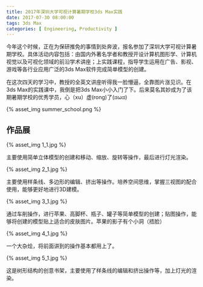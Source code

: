 ```yaml
---
title: 2017年深圳大学可视计算暑期学校3ds Max实践
date: 2017-07-30 08:00:00
tags: 3ds Max
categories: [ Engineering, Productivity ]
---
```


今年这个时候，正在为保研推免的事情到处奔波，报名参加了深圳大学可视计算暑期学校。具体活动内容包括：由国内外著名学者和教授开设计算机图形学、计算机视觉以及可视化领域的前沿学术讲座；上实践课程，指导学生运用在广告、影视、游戏等各行业应用广泛的3ds Max软件完成简单模型的创建。

在这次四天的学习中，教授的全英文讲座听得我一脸懵逼，全靠图片涨见识。在3ds Max的实践课中，我倒是把3ds Max小小入门了下。后来莫名其妙成为了该期暑期学校的优秀学员，心（xu）虚(rong)了(ಡωಡ) 

{% asset_img  summer_school.png %}

<!--more-->

## 作品展

{% asset_img  1_1.jpg %}

主要使用简单立体模型的创建和移动、缩放、旋转等操作，最后进行灯光渲染。

{% asset_img  2_1.jpg %}

主要使用样条线、多边形的编辑、挤出等操作。培养空间思维，掌握三视图的配合使用，能够更好地进行3D建模。

{% asset_img  3_1.jpg %}

通过车削操作，进行苹果、高脚杯、瓶子、罐子等简单模型的创建；贴图操作，能够将创建的模型贴上适合的皮肤图片。苹果的影子有个小洞（捂脸）

{% asset_img  4_1.jpg %}

一个大杂烩，将前面讲到的操作基本都用上了。

{% asset_img  5_1.jpg %}

这是树形结构的创意书架，主要使用了样条线的编辑和挤出操作等，加上灯光的渲染。